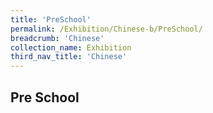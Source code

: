 ```yaml
---
title: 'PreSchool'
permalink: /Exhibition/Chinese-b/PreSchool/
breadcrumb: 'Chinese'
collection_name: Exhibition
third_nav_title: 'Chinese'
---
```


## Pre School
